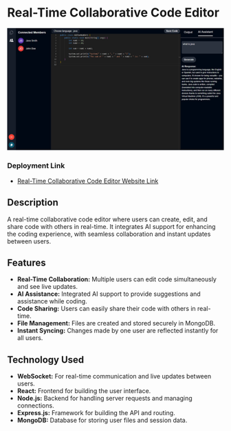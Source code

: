 # Real-Time Collaborative Code Editor

![Real-Time Collaborative Code Editor](./frontend/public/Screenshot%20(223).png)

### Deployment Link 
- [Real-Time Collaborative Code Editor Website Link](https://real-time-collaborative-code-editor-vka5.onrender.com)


## Description

A real-time collaborative code editor where users can create, edit, and share code with others in real-time. It integrates AI support for enhancing the coding experience, with seamless collaboration and instant updates between users.

## Features

- **Real-Time Collaboration:** Multiple users can edit code simultaneously and see live updates.
- **AI Assistance:** Integrated AI support to provide suggestions and assistance while coding.
- **Code Sharing:** Users can easily share their code with others in real-time.
- **File Management:** Files are created and stored securely in MongoDB.
- **Instant Syncing:** Changes made by one user are reflected instantly for all users.

## Technology Used

- **WebSocket:** For real-time communication and live updates between users.
- **React:** Frontend for building the user interface.
- **Node.js:** Backend for handling server requests and managing connections.
- **Express.js:** Framework for building the API and routing.
- **MongoDB:** Database for storing user files and session data.

